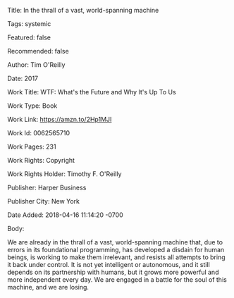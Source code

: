Title:  In the thrall of a vast, world-spanning machine

Tags:   systemic

Featured: false

Recommended: false

Author: Tim O'Reilly

Date:   2017

Work Title: WTF: What's the Future and Why It's Up To Us

Work Type: Book

Work Link: https://amzn.to/2Hp1MJI

Work Id: 0062565710

Work Pages: 231

Work Rights: Copyright

Work Rights Holder: Timothy F. O'Reilly

Publisher: Harper Business

Publisher City: New York

Date Added: 2018-04-16 11:14:20 -0700

Body: 

We are already in the thrall of a vast, world-spanning machine that, due to errors in its foundational programming, has developed a disdain for human beings, is working to make them irrelevant, and resists all attempts to bring it back under control. It is not yet intelligent or autonomous, and it still depends on its partnership with humans, but it grows more powerful and more independent every day. We are engaged in a battle for the soul of this machine, and we are losing. 

